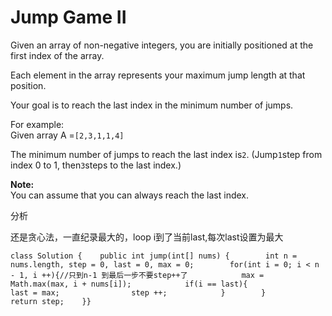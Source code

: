 # Jump Game II

Given an array of non-negative integers, you are initially positioned at the first index of the array.

Each element in the array represents your maximum jump length at that position.

Your goal is to reach the last index in the minimum number of jumps.

For example:  
Given array A =`[2,3,1,1,4]`

The minimum number of jumps to reach the last index is`2`. \(Jump`1`step from index 0 to 1, then`3`steps to the last index.\)

**Note:**  
You can assume that you can always reach the last index.

分析

还是贪心法，一直纪录最大的，loop i到了当前last,每次last设置为最大

```text
class Solution {    public int jump(int[] nums) {        int n = nums.length, step = 0, last = 0, max = 0;        for(int i = 0; i < n - 1, i ++){//只到n-1 到最后一步不要step++了            max = Math.max(max, i + nums[i]);            if(i == last){                last = max;                step ++;            }        }        return step;    }}
```


